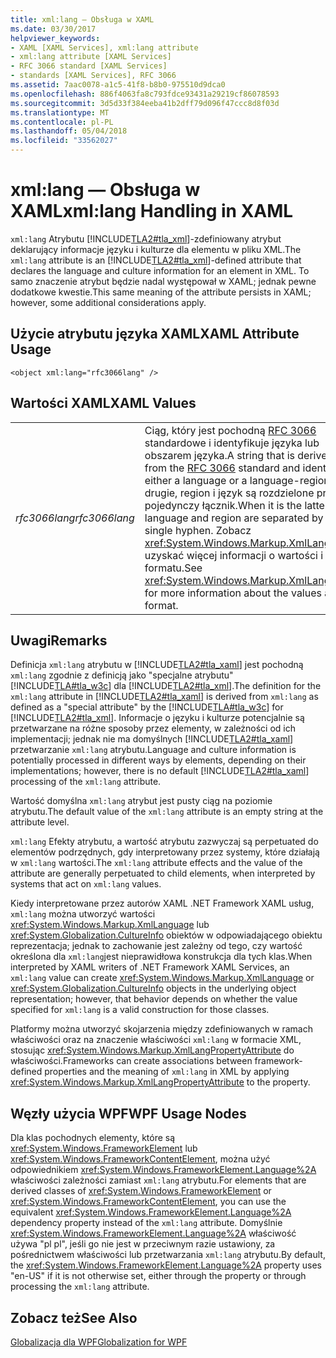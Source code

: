 ```yaml
---
title: xml:lang — Obsługa w XAML
ms.date: 03/30/2017
helpviewer_keywords:
- XAML [XAML Services], xml:lang attribute
- xml:lang attribute [XAML Services]
- RFC 3066 standard [XAML Services]
- standards [XAML Services], RFC 3066
ms.assetid: 7aac0078-a1c5-41f8-b8b0-975510d9dca0
ms.openlocfilehash: 886f4063fa8c793fdce93431a29219cf86078593
ms.sourcegitcommit: 3d5d33f384eeba41b2dff79d096f47ccc8d8f03d
ms.translationtype: MT
ms.contentlocale: pl-PL
ms.lasthandoff: 05/04/2018
ms.locfileid: "33562027"
---
```

# <a name="xmllang-handling-in-xaml"></a><span data-ttu-id="72d13-102">xml:lang — Obsługa w XAML</span><span class="sxs-lookup"><span data-stu-id="72d13-102">xml:lang Handling in XAML</span></span>
<span data-ttu-id="72d13-103">`xml:lang` Atrybutu [!INCLUDE[TLA2#tla_xml](../../../includes/tla2sharptla-xml-md.md)]-zdefiniowany atrybut deklarujący informacje języku i kulturze dla elementu w pliku XML.</span><span class="sxs-lookup"><span data-stu-id="72d13-103">The `xml:lang` attribute is an [!INCLUDE[TLA2#tla_xml](../../../includes/tla2sharptla-xml-md.md)]-defined attribute that declares the language and culture information for an element in XML.</span></span> <span data-ttu-id="72d13-104">To samo znaczenie atrybut będzie nadal występował w XAML; jednak pewne dodatkowe kwestie.</span><span class="sxs-lookup"><span data-stu-id="72d13-104">This same meaning of the attribute persists in XAML; however, some additional considerations apply.</span></span>  
  
## <a name="xaml-attribute-usage"></a><span data-ttu-id="72d13-105">Użycie atrybutu języka XAML</span><span class="sxs-lookup"><span data-stu-id="72d13-105">XAML Attribute Usage</span></span>  
  
```xaml  
<object xml:lang="rfc3066lang" />  
```  
  
## <a name="xaml-values"></a><span data-ttu-id="72d13-106">Wartości XAML</span><span class="sxs-lookup"><span data-stu-id="72d13-106">XAML Values</span></span>  
  
|||  
|-|-|  
|<span data-ttu-id="72d13-107">*rfc3066lang*</span><span class="sxs-lookup"><span data-stu-id="72d13-107">*rfc3066lang*</span></span>|<span data-ttu-id="72d13-108">Ciąg, który jest pochodną [RFC 3066](http://go.microsoft.com/fwlink/?LinkId=132454) standardowe i identyfikuje języka lub obszarem języka.</span><span class="sxs-lookup"><span data-stu-id="72d13-108">A string that is derived from the [RFC 3066](http://go.microsoft.com/fwlink/?LinkId=132454) standard and identifies either a language or a language-region.</span></span> <span data-ttu-id="72d13-109">Po drugie, region i język są rozdzielone przez pojedynczy łącznik.</span><span class="sxs-lookup"><span data-stu-id="72d13-109">When it is the latter, the language and region are separated by a single hyphen.</span></span> <span data-ttu-id="72d13-110">Zobacz <xref:System.Windows.Markup.XmlLanguage> uzyskać więcej informacji o wartości i formatu.</span><span class="sxs-lookup"><span data-stu-id="72d13-110">See <xref:System.Windows.Markup.XmlLanguage> for more information about the values and format.</span></span>|  
  
## <a name="remarks"></a><span data-ttu-id="72d13-111">Uwagi</span><span class="sxs-lookup"><span data-stu-id="72d13-111">Remarks</span></span>  
 <span data-ttu-id="72d13-112">Definicja `xml:lang` atrybutu w [!INCLUDE[TLA2#tla_xaml](../../../includes/tla2sharptla-xaml-md.md)] jest pochodną `xml:lang` zgodnie z definicją jako "specjalne atrybutu" [!INCLUDE[TLA#tla_w3c](../../../includes/tlasharptla-w3c-md.md)] dla [!INCLUDE[TLA2#tla_xml](../../../includes/tla2sharptla-xml-md.md)].</span><span class="sxs-lookup"><span data-stu-id="72d13-112">The definition for the `xml:lang` attribute in [!INCLUDE[TLA2#tla_xaml](../../../includes/tla2sharptla-xaml-md.md)] is derived from `xml:lang` as defined as a "special attribute" by the [!INCLUDE[TLA#tla_w3c](../../../includes/tlasharptla-w3c-md.md)] for [!INCLUDE[TLA2#tla_xml](../../../includes/tla2sharptla-xml-md.md)].</span></span> <span data-ttu-id="72d13-113">Informacje o języku i kulturze potencjalnie są przetwarzane na różne sposoby przez elementy, w zależności od ich implementacji; jednak nie ma domyślnych [!INCLUDE[TLA2#tla_xaml](../../../includes/tla2sharptla-xaml-md.md)] przetwarzanie `xml:lang` atrybutu.</span><span class="sxs-lookup"><span data-stu-id="72d13-113">Language and culture information is potentially processed in different ways by elements, depending on their implementations; however, there is no default [!INCLUDE[TLA2#tla_xaml](../../../includes/tla2sharptla-xaml-md.md)] processing of the `xml:lang` attribute.</span></span>  
  
 <span data-ttu-id="72d13-114">Wartość domyślna `xml:lang` atrybut jest pusty ciąg na poziomie atrybutu.</span><span class="sxs-lookup"><span data-stu-id="72d13-114">The default value of the `xml:lang` attribute is an empty string at the attribute level.</span></span>  
  
 <span data-ttu-id="72d13-115">`xml:lang` Efekty atrybutu, a wartość atrybutu zazwyczaj są perpetuated do elementów podrzędnych, gdy interpretowany przez systemy, które działają w `xml:lang` wartości.</span><span class="sxs-lookup"><span data-stu-id="72d13-115">The `xml:lang` attribute effects and the value of the attribute are generally perpetuated to child elements, when interpreted by systems that act on `xml:lang` values.</span></span>  
  
 <span data-ttu-id="72d13-116">Kiedy interpretowane przez autorów XAML .NET Framework XAML usług, `xml:lang` można utworzyć wartości <xref:System.Windows.Markup.XmlLanguage> lub <xref:System.Globalization.CultureInfo> obiektów w odpowiadającego obiektu reprezentacja; jednak to zachowanie jest zależny od tego, czy wartość określona dla `xml:lang`jest nieprawidłowa konstrukcja dla tych klas.</span><span class="sxs-lookup"><span data-stu-id="72d13-116">When interpreted by XAML writers of .NET Framework XAML Services, an `xml:lang` value can create <xref:System.Windows.Markup.XmlLanguage> or <xref:System.Globalization.CultureInfo> objects in the underlying object representation; however, that behavior depends on whether the value specified for `xml:lang` is a valid construction for those classes.</span></span>  
  
 <span data-ttu-id="72d13-117">Platformy można utworzyć skojarzenia między zdefiniowanych w ramach właściwości oraz na znaczenie właściwości `xml:lang` w formacie XML, stosując <xref:System.Windows.Markup.XmlLangPropertyAttribute> do właściwości.</span><span class="sxs-lookup"><span data-stu-id="72d13-117">Frameworks can create associations between framework-defined properties and the meaning of `xml:lang` in XML by applying <xref:System.Windows.Markup.XmlLangPropertyAttribute> to the property.</span></span>  
  
## <a name="wpf-usage-nodes"></a><span data-ttu-id="72d13-118">Węzły użycia WPF</span><span class="sxs-lookup"><span data-stu-id="72d13-118">WPF Usage Nodes</span></span>  
 <span data-ttu-id="72d13-119">Dla klas pochodnych elementy, które są <xref:System.Windows.FrameworkElement> lub <xref:System.Windows.FrameworkContentElement>, można użyć odpowiednikiem <xref:System.Windows.FrameworkElement.Language%2A> właściwości zależności zamiast `xml:lang` atrybutu.</span><span class="sxs-lookup"><span data-stu-id="72d13-119">For elements that are derived classes of <xref:System.Windows.FrameworkElement> or <xref:System.Windows.FrameworkContentElement>, you can use the equivalent <xref:System.Windows.FrameworkElement.Language%2A> dependency property instead of the `xml:lang` attribute.</span></span> <span data-ttu-id="72d13-120">Domyślnie <xref:System.Windows.FrameworkElement.Language%2A> właściwość używa "pl pl", jeśli go nie jest w przeciwnym razie ustawiony, za pośrednictwem właściwości lub przetwarzania `xml:lang` atrybutu.</span><span class="sxs-lookup"><span data-stu-id="72d13-120">By default, the <xref:System.Windows.FrameworkElement.Language%2A> property uses "en-US" if it is not otherwise set, either through the property or through processing the `xml:lang` attribute.</span></span>  
  
## <a name="see-also"></a><span data-ttu-id="72d13-121">Zobacz też</span><span class="sxs-lookup"><span data-stu-id="72d13-121">See Also</span></span>  
 [<span data-ttu-id="72d13-122">Globalizacja dla WPF</span><span class="sxs-lookup"><span data-stu-id="72d13-122">Globalization for WPF</span></span>](../../../docs/framework/wpf/advanced/globalization-for-wpf.md)
